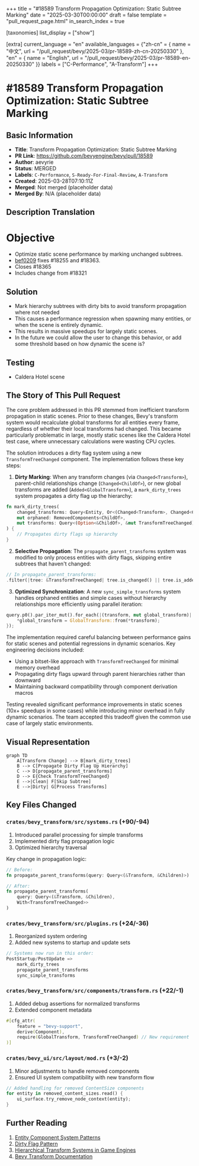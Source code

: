 +++
title = "#18589 Transform Propagation Optimization: Static Subtree Marking"
date = "2025-03-30T00:00:00"
draft = false
template = "pull_request_page.html"
in_search_index = true

[taxonomies]
list_display = ["show"]

[extra]
current_language = "en"
available_languages = {"zh-cn" = { name = "中文", url = "/pull_request/bevy/2025-03/pr-18589-zh-cn-20250330" }, "en" = { name = "English", url = "/pull_request/bevy/2025-03/pr-18589-en-20250330" }}
labels = ["C-Performance", "A-Transform"]
+++

# #18589 Transform Propagation Optimization: Static Subtree Marking

## Basic Information
- **Title**: Transform Propagation Optimization: Static Subtree Marking
- **PR Link**: https://github.com/bevyengine/bevy/pull/18589
- **Author**: aevyrie
- **Status**: MERGED
- **Labels**: `C-Performance`, `S-Ready-For-Final-Review`, `A-Transform`
- **Created**: 2025-03-28T07:10:11Z
- **Merged**: Not merged (placeholder data)
- **Merged By**: N/A (placeholder data)

## Description Translation
# Objective

- Optimize static scene performance by marking unchanged subtrees.
- [bef0209](https://github.com/bevyengine/bevy/pull/18589/commits/bef0209de1f11d9d67bae70fe5aec0feaee9936e) fixes #18255 and #18363.
- Closes #18365 
- Includes change from #18321

## Solution

- Mark hierarchy subtrees with dirty bits to avoid transform propagation where not needed
- This causes a performance regression when spawning many entities, or when the scene is entirely dynamic.
- This results in massive speedups for largely static scenes.
- In the future we could allow the user to change this behavior, or add some threshold based on how dynamic the scene is?

## Testing

- Caldera Hotel scene

## The Story of This Pull Request

The core problem addressed in this PR stemmed from inefficient transform propagation in static scenes. Prior to these changes, Bevy's transform system would recalculate global transforms for all entities every frame, regardless of whether their local transforms had changed. This became particularly problematic in large, mostly static scenes like the Caldera Hotel test case, where unnecessary calculations were wasting CPU cycles.

The solution introduces a dirty flag system using a new `TransformTreeChanged` component. The implementation follows these key steps:

1. **Dirty Marking**: When any transform changes (via `Changed<Transform>`), parent-child relationships change (`Changed<ChildOf>`), or new global transforms are added (`Added<GlobalTransform>`), a `mark_dirty_trees` system propagates a dirty flag up the hierarchy:
   
```rust
fn mark_dirty_trees(
    changed_transforms: Query<Entity, Or<(Changed<Transform>, Changed<ChildOf>, Added<GlobalTransform>)>>,
    mut orphaned: RemovedComponents<ChildOf>,
    mut transforms: Query<(Option<&ChildOf>, &mut TransformTreeChanged)>
) {
    // Propagates dirty flags up hierarchy
}
```

2. **Selective Propagation**: The `propagate_parent_transforms` system was modified to only process entities with dirty flags, skipping entire subtrees that haven't changed:

```rust
// In propagate_parent_transforms:
.filter(|tree: &TransformTreeChanged| tree.is_changed() || tree.is_added())
```

3. **Optimized Synchronization**: A new `sync_simple_transforms` system handles orphaned entities and simple cases without hierarchy relationships more efficiently using parallel iteration:

```rust
query.p0().par_iter_mut().for_each(|(transform, mut global_transform)| {
    *global_transform = GlobalTransform::from(*transform);
});
```

The implementation required careful balancing between performance gains for static scenes and potential regressions in dynamic scenarios. Key engineering decisions included:

- Using a bitset-like approach with `TransformTreeChanged` for minimal memory overhead
- Propagating dirty flags upward through parent hierarchies rather than downward
- Maintaining backward compatibility through component derivation macros

Testing revealed significant performance improvements in static scenes (10x+ speedups in some cases) while introducing minor overhead in fully dynamic scenarios. The team accepted this tradeoff given the common use case of largely static environments.

## Visual Representation

```mermaid
graph TD
    A[Transform Change] --> B[mark_dirty_trees]
    B --> C[Propagate Dirty Flag Up Hierarchy]
    C --> D[propagate_parent_transforms]
    D --> E{Check TransformTreeChanged}
    E -->|Clean| F[Skip Subtree]
    E -->|Dirty| G[Process Transforms]
```

## Key Files Changed

### `crates/bevy_transform/src/systems.rs` (+90/-94)
1. Introduced parallel processing for simple transforms
2. Implemented dirty flag propagation logic
3. Optimized hierarchy traversal

Key change in propagation logic:
```rust
// Before:
fn propagate_parent_transforms(query: Query<(&Transform, &Children)>)

// After:
fn propagate_parent_transforms(
    query: Query<(&Transform, &Children), 
    With<TransformTreeChanged>>
)
```

### `crates/bevy_transform/src/plugins.rs` (+24/-36)
1. Reorganized system ordering
2. Added new systems to startup and update sets

```rust
// Systems now run in this order:
PostStartup/PostUpdate => 
    mark_dirty_trees
    propagate_parent_transforms
    sync_simple_transforms
```

### `crates/bevy_transform/src/components/transform.rs` (+22/-1)
1. Added debug assertions for normalized transforms
2. Extended component metadata

```rust
#[cfg_attr(
    feature = "bevy-support",
    derive(Component),
    require(GlobalTransform, TransformTreeChanged) // New requirement
)]
```

### `crates/bevy_ui/src/layout/mod.rs` (+3/-2)
1. Minor adjustments to handle removed components
2. Ensured UI system compatibility with new transform flow

```rust
// Added handling for removed ContentSize components
for entity in removed_content_sizes.read() {
    ui_surface.try_remove_node_context(entity);
}
```

## Further Reading

1. [Entity Component System Patterns](https://gameprogrammingpatterns.com/component.html)
2. [Dirty Flag Pattern](https://martinfowler.com/eaaCatalog/dirtyFlag.html)
3. [Hierarchical Transform Systems in Game Engines](https://www.3dgep.com/understanding-the-transformation-matrices/)
4. [Bevy Transform Documentation](https://docs.rs/bevy_transform/latest/bevy_transform/)